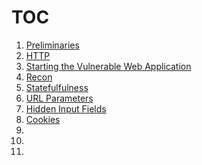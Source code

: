 # TOC
1. [Preliminaries](preliminaries.md)
2. [HTTP](http.md)
3. [Starting the Vulnerable Web Application](start-docker-containers.md)
4. [Recon](recon.md)
5. [Statefulfulness](statefulness.md)
6. [URL Parameters](url-parameters.md)
7. [Hidden Input Fields](hidden-input-fields.md)
8. [Cookies](cookies.md)
9.
10.
11.

